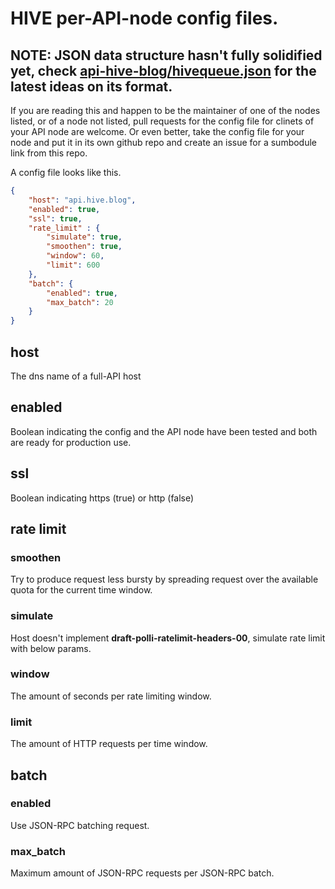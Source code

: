 # HIVE per-API-node config files.

## NOTE: JSON data structure hasn't fully solidified yet, check [api-hive-blog/hivequeue.json](api-hive-blog/hivequeue.json) for the latest ideas on its format.

If you are reading this and happen to be the maintainer of one of the nodes listed, or of a node not listed,
pull requests for the config file for clinets of your API node are welcome. Or even better, take the config 
file for your node and put it in its own github repo and create an issue for a sumbodule link from this repo.


A config file looks like this. 
```json
{
    "host": "api.hive.blog",
    "enabled": true,
    "ssl": true,
    "rate_limit" : {
        "simulate": true,
        "smoothen": true,
        "window": 60,
        "limit": 600
    },
    "batch": {
        "enabled": true,
        "max_batch": 20
    }
}
```

## host
The dns name of a full-API host

## enabled
Boolean indicating the config and the API node have been tested and both are ready for production use.

## ssl
Boolean indicating https (true) or http (false)

## rate limit

### smoothen
Try to produce request less bursty by spreading request over the available quota for the current time window.

### simulate
Host doesn't implement **draft-polli-ratelimit-headers-00**, simulate rate limit with below params.

### window
The amount of seconds per rate limiting window.

### limit
The amount of HTTP requests per time window.

## batch

### enabled
Use JSON-RPC batching request.

### max\_batch
Maximum amount of JSON-RPC requests per JSON-RPC batch.
